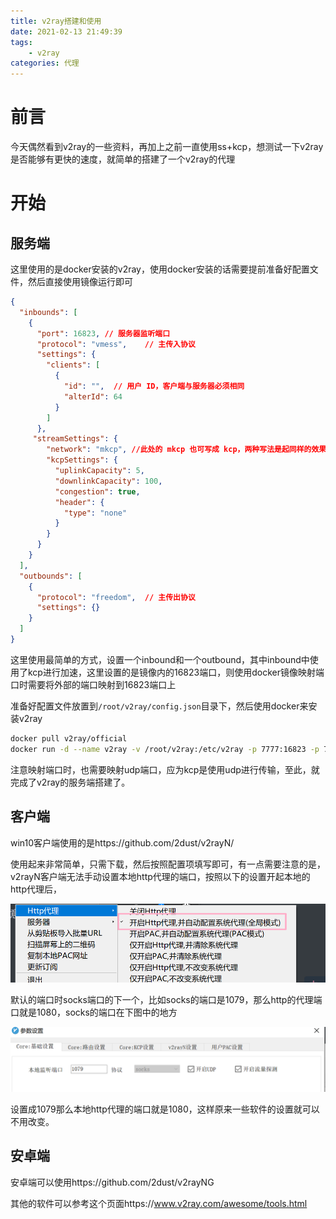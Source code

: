 ```yaml
---
title: v2ray搭建和使用
date: 2021-02-13 21:49:39
tags:
    - v2ray
categories: 代理
---
```


# 前言

今天偶然看到v2ray的一些资料，再加上之前一直使用ss+kcp，想测试一下v2ray是否能够有更快的速度，就简单的搭建了一个v2ray的代理

# 开始

## 服务端

这里使用的是docker安装的v2ray，使用docker安装的话需要提前准备好配置文件，然后直接使用镜像运行即可
<!-- more -->
```json
{
  "inbounds": [
    {
      "port": 16823, // 服务器监听端口
      "protocol": "vmess",    // 主传入协议
      "settings": {
        "clients": [
          {
            "id": "",  // 用户 ID，客户端与服务器必须相同
            "alterId": 64
          }
        ]
      },
     "streamSettings": {
        "network": "mkcp", //此处的 mkcp 也可写成 kcp，两种写法是起同样的效果
        "kcpSettings": {
          "uplinkCapacity": 5,
          "downlinkCapacity": 100,
          "congestion": true,
          "header": {
            "type": "none"
          }
        }
      }
    }
  ],
  "outbounds": [
    {
      "protocol": "freedom",  // 主传出协议
      "settings": {}
    }
  ]
}

```

这里使用最简单的方式，设置一个inbound和一个outbound，其中inbound中使用了kcp进行加速，这里设置的是镜像内的16823端口，则使用docker镜像映射端口时需要将外部的端口映射到16823端口上

准备好配置文件放置到`/root/v2ray/config.json`目录下，然后使用docker来安装v2ray

```bash
docker pull v2ray/official
docker run -d --name v2ray -v /root/v2ray:/etc/v2ray -p 7777:16823 -p 7777:16823/udp v2ray/official  v2ray -config=/etc/v2ray/config.json
```

注意映射端口时，也需要映射udp端口，应为kcp是使用udp进行传输，至此，就完成了v2ray的服务端搭建了。

## 客户端

win10客户端使用的是https://github.com/2dust/v2rayN/

使用起来非常简单，只需下载，然后按照配置项填写即可，有一点需要注意的是，v2rayN客户端无法手动设置本地http代理的端口，按照以下的设置开起本地的http代理后，

![image-20210213220807558](v2ray搭建和使用/image-20210213220807558.png)

默认的端口时socks端口的下一个，比如socks的端口是1079，那么http的代理端口就是1080，socks的端口在下图中的地方

![image-20210213220826786](v2ray搭建和使用/image-20210213220826786.png)

设置成1079那么本地http代理的端口就是1080，这样原来一些软件的设置就可以不用改变。

## 安卓端

安卓端可以使用https://github.com/2dust/v2rayNG

其他的软件可以参考这个页面https://www.v2ray.com/awesome/tools.html